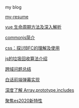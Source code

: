 my blog

[my-resume](https://github.com/zhuzhh/resume/issues/1)

[vue 生命周期方法及深入解析](https://github.com/zhuzhh/blog/issues/2)

[commonjs简介](https://github.com/zhuzhh/blog/issues/3)

[css：探讨BFC的理解及使用](https://github.com/zhuzhh/blog/issues/4)

[js的垃圾回收算法介绍](https://github.com/zhuzhh/blog/issues/5)

[跨域问题总结](https://github.com/zhuzhh/blog/issues/6)

[comment]: [解析js连续赋值的坑](https://github.com/zhuzhh/blog/issues/7)

[白话前端弹幕实现 ](https://github.com/zhuzhh/blog/issues/8)

[深度了解 Array.prototype.includes ](https://github.com/zhuzhh/blog/issues/9)

[聚焦es2020新特性](https://github.com/zhuzhh/blog/issues/10)
